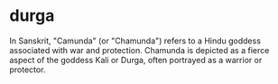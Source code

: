 # durga
In Sanskrit, "Camunda" (or "Chamunda") refers to a Hindu goddess associated with war and protection. Chamunda is depicted as a fierce aspect of the goddess Kali or Durga, often portrayed as a warrior or protector.
